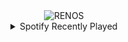 <div align="center">
<picture>
    <source media="(prefers-color-scheme: dark)" srcset="https://i.ibb.co/ZG0vhs5/output-gif.gif">
    <source media="(prefers-color-scheme: light)" srcset="https://i.ibb.co/ZG0vhs5/output-gif.gif">
    <img alt="RENOS" src="https://i.ibb.co/ZG0vhs5/output-gif.gif">
</picture>
<details>
<summary>Spotify Recently Played</summary>
<img src="https://spotify-recently-played-readme.vercel.app/api?user=31d6d6zerc5ct6kck32na2ozsqf4&unique=1&width=400" alt="Spotify" />
</details>
</div>

<!-- Image deletion URL: https://ibb.co/TYsJHX6/52cdb1f0af217bae6212dd98db7edf40 -->